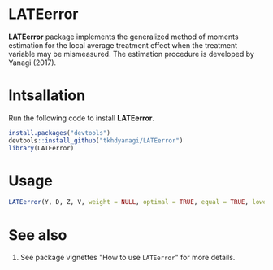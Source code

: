 <!-- README.md is generated from README.Rmd. Please edit that file -->
LATEerror
=========

**LATEerror** package implements the generalized method of moments estimation for the local average treatment effect when the treatment variable may be mismeasured. The estimation procedure is developed by Yanagi (2017).

Intsallation
============

Run the following code to install **LATEerror**.

``` r
install.packages("devtools")
devtools::install_github("tkhdyanagi/LATEerror")
library(LATEerror)
```

Usage
=====

``` r
LATEerror(Y, D, Z, V, weight = NULL, optimal = TRUE, equal = TRUE, lower = NULL, upper = NULL, controlDE = NULL, controlBFGS = NULL)
```

See also
========

1.  See package vignettes "How to use `LATEerror`" for more details.
